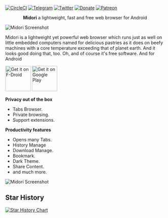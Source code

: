 [![CircleCI](https://circleci.com/gh/midori-browser/core.svg?style=svg)](https://circleci.com/gh/midori-browser/core)
[![Telegram](https://img.shields.io/badge/Telegram-Chat-gray.svg?style=flat&logo=telegram&colorA=5583a4&logoColor=fff)](https://t.me/midoriweb)
[![Twitter](https://img.shields.io/twitter/follow/midoriweb.svg?style=social&label=Follow)](https://twitter.com/grupoastian)
[![Donate](https://img.shields.io/badge/Stripe-Donate-gray.svg?style=flat&logo=stripe&colorA=0071bb&logoColor=fff)](https://donate.stripe.com/00g6s675Xawl6ZO9AH)
[![Patreon](https://img.shields.io/badge/PATREON-Pledge-red.svg)](https://www.patreon.com/midori_browser)

<p align="center">
    <b>Midori</b>
    a lightweight, fast and free web browser for Android
</p>

![Midori Screenshot](https://astian.org/wp-content/uploads/2023/09/Midori-Claro-ImagoTipo.webp)

Midori is a lightweight yet powerful web browser which runs just as well on little embedded computers named for delicious pastries as it does on beefy machines with a core temperature exceeding that of planet earth. And it looks good doing that, too. Oh, and of course it's free software. And for Android

[<img src="https://fdroid.gitlab.io/artwork/badge/get-it-on.png"
     alt="Get it on F-Droid"
     height="80">](https://f-droid.org/packages/org.midorinext.android/)
[<img src="https://play.google.com/intl/en_us/badges/images/generic/en-play-badge.png"
     alt="Get it on Google Play"
     height="80">](https://play.google.com/store/apps/details?id=org.midorinext.android)

**Privacy out of the box**

* Tabs Browser.
* Private browsing.
* Support extensions.

**Productivity features**

* Opens many Tabs.
* History Manage
* Download Manage.
* Bookmark.
* Dark Theme.
* Share Content.
* and much more.

![Midori Screenshot](https://astian.org/wp-content/uploads/2023/09/midori-devices.webp)

## Star History

[![Star History Chart](https://api.star-history.com/svg?repos=goastian/midori-android&type=Date)](https://www.star-history.com/#goastian/midori-android&Date)

